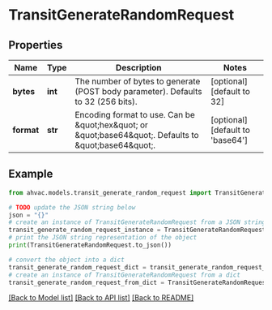 # TransitGenerateRandomRequest


## Properties

Name | Type | Description | Notes
------------ | ------------- | ------------- | -------------
**bytes** | **int** | The number of bytes to generate (POST body parameter). Defaults to 32 (256 bits). | [optional] [default to 32]
**format** | **str** | Encoding format to use. Can be \&quot;hex\&quot; or \&quot;base64\&quot;. Defaults to \&quot;base64\&quot;. | [optional] [default to 'base64']

## Example

```python
from ahvac.models.transit_generate_random_request import TransitGenerateRandomRequest

# TODO update the JSON string below
json = "{}"
# create an instance of TransitGenerateRandomRequest from a JSON string
transit_generate_random_request_instance = TransitGenerateRandomRequest.from_json(json)
# print the JSON string representation of the object
print(TransitGenerateRandomRequest.to_json())

# convert the object into a dict
transit_generate_random_request_dict = transit_generate_random_request_instance.to_dict()
# create an instance of TransitGenerateRandomRequest from a dict
transit_generate_random_request_from_dict = TransitGenerateRandomRequest.from_dict(transit_generate_random_request_dict)
```
[[Back to Model list]](../README.md#documentation-for-models) [[Back to API list]](../README.md#documentation-for-api-endpoints) [[Back to README]](../README.md)


